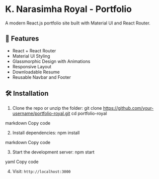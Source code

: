 # K. Narasimha Royal - Portfolio

A modern React.js portfolio site built with Material UI and React Router.

## 🚀 Features
- React + React Router
- Material UI Styling
- Glassmorphic Design with Animations
- Responsive Layout
- Downloadable Resume
- Reusable Navbar and Footer

## 🛠 Installation

1. Clone the repo or unzip the folder:
git clone https://github.com/your-username/portfolio-royal.git
cd portfolio-royal

markdown
Copy code

2. Install dependencies:
npm install

markdown
Copy code

3. Start the development server:
npm start

yaml
Copy code

4. Visit: `http://localhost:3000`